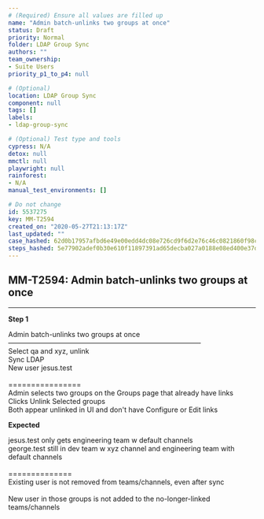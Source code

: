 ```yaml
---
# (Required) Ensure all values are filled up
name: "Admin batch-unlinks two groups at once"
status: Draft
priority: Normal
folder: LDAP Group Sync
authors: ""
team_ownership: 
- Suite Users
priority_p1_to_p4: null

# (Optional)
location: LDAP Group Sync
component: null
tags: []
labels: 
- ldap-group-sync

# (Optional) Test type and tools
cypress: N/A
detox: null
mmctl: null
playwright: null
rainforest: 
- N/A
manual_test_environments: []

# Do not change
id: 5537275
key: MM-T2594
created_on: "2020-05-27T21:13:17Z"
last_updated: ""
case_hashed: 62d0b17957afbd6e49e00edd4dc08e726cd9f6d2e76c46c0821860f98c379e542b12841e226a6b4cdeb569b400236b7d
steps_hashed: 5e77902adef0b30e610f11897391ad65decba027a0188e08ed400e37ddd02bcca72c1e2a24a9c7ae7a5bc4cdc1a77f64
---
```


<!-- (Auto-generated) Based on frontmatter's "key" and "name" -->

## MM-T2594: Admin batch-unlinks two groups at once

---

**Step 1**

Admin batch-unlinks two groups at once\
————————————————————————————\
Select qa and xyz, unlink\
Sync LDAP\
New user jesus.test\
\
\================\
Admin selects two groups on the Groups page that already have links\
Clicks Unlink Selected groups\
Both appear unlinked in UI and don't have Configure or Edit links

**Expected**

jesus.test only gets engineering team w default channels\
george.test still in dev team w xyz channel and engineering team with default channels\
\
\==============\
Existing user is not removed from teams/channels, even after sync\
\
New user in those groups is not added to the no-longer-linked teams/channels
